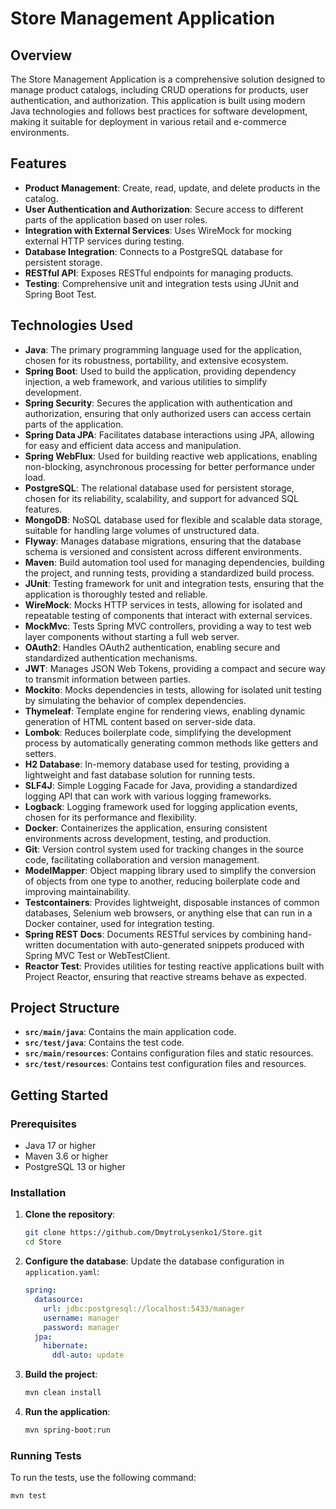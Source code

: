 # Store Management Application

## Overview

The Store Management Application is a comprehensive solution designed to manage product catalogs, including CRUD operations for products, user authentication, and authorization. This application is built using modern Java technologies and follows best practices for software development, making it suitable for deployment in various retail and e-commerce environments.

## Features

- **Product Management**: Create, read, update, and delete products in the catalog.
- **User Authentication and Authorization**: Secure access to different parts of the application based on user roles.
- **Integration with External Services**: Uses WireMock for mocking external HTTP services during testing.
- **Database Integration**: Connects to a PostgreSQL database for persistent storage.
- **RESTful API**: Exposes RESTful endpoints for managing products.
- **Testing**: Comprehensive unit and integration tests using JUnit and Spring Boot Test.

## Technologies Used

- **Java**: The primary programming language used for the application, chosen for its robustness, portability, and extensive ecosystem.
- **Spring Boot**: Used to build the application, providing dependency injection, a web framework, and various utilities to simplify development.
- **Spring Security**: Secures the application with authentication and authorization, ensuring that only authorized users can access certain parts of the application.
- **Spring Data JPA**: Facilitates database interactions using JPA, allowing for easy and efficient data access and manipulation.
- **Spring WebFlux**: Used for building reactive web applications, enabling non-blocking, asynchronous processing for better performance under load.
- **PostgreSQL**: The relational database used for persistent storage, chosen for its reliability, scalability, and support for advanced SQL features.
- **MongoDB**: NoSQL database used for flexible and scalable data storage, suitable for handling large volumes of unstructured data.
- **Flyway**: Manages database migrations, ensuring that the database schema is versioned and consistent across different environments.
- **Maven**: Build automation tool used for managing dependencies, building the project, and running tests, providing a standardized build process.
- **JUnit**: Testing framework for unit and integration tests, ensuring that the application is thoroughly tested and reliable.
- **WireMock**: Mocks HTTP services in tests, allowing for isolated and repeatable testing of components that interact with external services.
- **MockMvc**: Tests Spring MVC controllers, providing a way to test web layer components without starting a full web server.
- **OAuth2**: Handles OAuth2 authentication, enabling secure and standardized authentication mechanisms.
- **JWT**: Manages JSON Web Tokens, providing a compact and secure way to transmit information between parties.
- **Mockito**: Mocks dependencies in tests, allowing for isolated unit testing by simulating the behavior of complex dependencies.
- **Thymeleaf**: Template engine for rendering views, enabling dynamic generation of HTML content based on server-side data.
- **Lombok**: Reduces boilerplate code, simplifying the development process by automatically generating common methods like getters and setters.
- **H2 Database**: In-memory database used for testing, providing a lightweight and fast database solution for running tests.
- **SLF4J**: Simple Logging Facade for Java, providing a standardized logging API that can work with various logging frameworks.
- **Logback**: Logging framework used for logging application events, chosen for its performance and flexibility.
- **Docker**: Containerizes the application, ensuring consistent environments across development, testing, and production.
- **Git**: Version control system used for tracking changes in the source code, facilitating collaboration and version management.
- **ModelMapper**: Object mapping library used to simplify the conversion of objects from one type to another, reducing boilerplate code and improving maintainability.
- **Testcontainers**: Provides lightweight, disposable instances of common databases, Selenium web browsers, or anything else that can run in a Docker container, used for integration testing.
- **Spring REST Docs**: Documents RESTful services by combining hand-written documentation with auto-generated snippets produced with Spring MVC Test or WebTestClient.
- **Reactor Test**: Provides utilities for testing reactive applications built with Project Reactor, ensuring that reactive streams behave as expected.

## Project Structure

- **`src/main/java`**: Contains the main application code.
- **`src/test/java`**: Contains the test code.
- **`src/main/resources`**: Contains configuration files and static resources.
- **`src/test/resources`**: Contains test configuration files and resources.

## Getting Started

### Prerequisites

- Java 17 or higher
- Maven 3.6 or higher
- PostgreSQL 13 or higher

### Installation

1. **Clone the repository**:
    ```sh
    git clone https://github.com/DmytroLysenko1/Store.git
    cd Store
    ```

2. **Configure the database**:
   Update the database configuration in `application.yaml`:
    ```yaml
    spring:
      datasource:
        url: jdbc:postgresql://localhost:5433/manager
        username: manager
        password: manager
      jpa:
        hibernate:
          ddl-auto: update
    ```

3. **Build the project**:
    ```sh
    mvn clean install
    ```

4. **Run the application**:
    ```sh
    mvn spring-boot:run
    ```

### Running Tests

To run the tests, use the following command:
```sh
mvn test